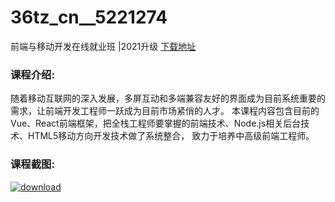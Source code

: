 # 36tz_cn__5221274
前端与移动开发在线就业班 |2021升级
[下载地址](http://www.36tz.cn/article/5221274 "下载地址")
### 课程介绍:
随着移动互联网的深入发展，多屏互动和多端兼容友好的界面成为目前系统重要的需求，让前端开发工程师一跃成为目前市场紧俏的人才。 本课程内容包含目前的Vue、React前端框架，把全栈工程师要掌握的前端技术、Node.js相关后台技术、HTML5移动方向开发技术做了系统整合， 致力于培养中高级前端工程师。

### 课程截图:
[![download](http://36tz.cn/muke_img/2021_10_2-5.png "下载地址")](http://www.36tz.cn "下载地址")
